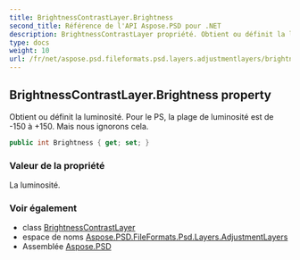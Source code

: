 ```yaml
---
title: BrightnessContrastLayer.Brightness
second_title: Référence de l'API Aspose.PSD pour .NET
description: BrightnessContrastLayer propriété. Obtient ou définit la luminosité. Pour le PS la plage de luminosité est de 150 à 150. Mais nous ignorons cela.
type: docs
weight: 10
url: /fr/net/aspose.psd.fileformats.psd.layers.adjustmentlayers/brightnesscontrastlayer/brightness/
---
```

## BrightnessContrastLayer.Brightness property

Obtient ou définit la luminosité. Pour le PS, la plage de luminosité est de -150 à +150. Mais nous ignorons cela.

```csharp
public int Brightness { get; set; }
```

### Valeur de la propriété

La luminosité.

### Voir également

* class [BrightnessContrastLayer](../)
* espace de noms [Aspose.PSD.FileFormats.Psd.Layers.AdjustmentLayers](../../brightnesscontrastlayer/)
* Assemblée [Aspose.PSD](../../../)


